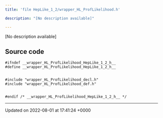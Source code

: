 ```yaml
---
title: 'file HepLike_1_2/wrapper_HL_ProfLikelihood.h'

description: "[No description available]"

---
```







[No description available]




## Source code

```
#ifndef __wrapper_HL_ProfLikelihood_HepLike_1_2_h__
#define __wrapper_HL_ProfLikelihood_HepLike_1_2_h__


#include "wrapper_HL_ProfLikelihood_decl.h"
#include "wrapper_HL_ProfLikelihood_def.h"


#endif /* __wrapper_HL_ProfLikelihood_HepLike_1_2_h__ */
```


-------------------------------

Updated on 2022-08-01 at 17:41:24 +0000
